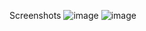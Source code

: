 Screenshots
![image](https://user-images.githubusercontent.com/51027280/161387355-49194350-e253-4d20-8b48-b367f1e896da.png)
![image](https://user-images.githubusercontent.com/51027280/161387367-ca66664f-34c2-4565-87dd-f307f1754cfa.png)
